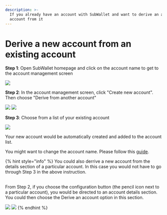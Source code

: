 ```yaml
---
description: >-
  If you already have an account with SubWallet and want to derive an additional
  account from it
---
```


# Derive a new account from an existing account

**Step 1**: Open SubWallet homepage and click on the account name to get to the account management screen

![](<../../.gitbook/assets/image (63).png>)

**Step 2**: In the account management screen, click "Create new account". Then choose "Derive from another account"

![](<../../.gitbook/assets/image (59).png>) ![](<../../.gitbook/assets/image (43).png>)

**Step 3**: Choose from a list of your existing account

![](<../../.gitbook/assets/image (24).png>)

Your new account would be automatically created and added to the account list.&#x20;

You might want to change the account name. Please follow this [guide](broken-reference).



{% hint style="info" %}
You could also derrive a new account from the details section of a particular account. In this case you would not have to go through Step 3 in the above instruction.&#x20;

\
From Step 2, if you choose the configuration button (the pencil icon next to a particular account), you would be directed to an account details section. You could then choose the Derive an account option in this section.&#x20;

![](<../../.gitbook/assets/image (40).png>) ![](<../../.gitbook/assets/image (7) (4).png>)
{% endhint %}



